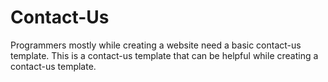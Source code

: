 # Contact-Us
Programmers mostly while creating a website need a basic contact-us template. This is a contact-us template that can be helpful while creating a contact-us template.
